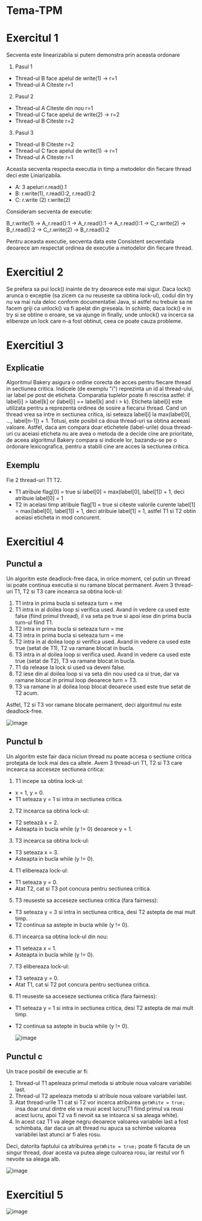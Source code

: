 # Tema-TPM

# Exercitul 1
Secventa este linearizabila si putem demonstra prin aceasta ordonare

1. Pasul 1
- Thread-ul B face apelul de write(1) -> r=1
- Thread-ul A Citeste r=1
2. Pasul 2
- Thread-ul A Citeste din nou r=1 
- Thread-ul C face apelul de write(2) -> r=2
- Thread-ul B Citeste r=2
3. Pasul 3
- Thread-ul B Citeste r=2
- Thread-ul C face apelul de write(1) -> r=1
- Thread-ul A Citeste r=1

Aceasta secventa respecta executia in timp a metodelor din fiecare thread deci este Liniarizabila.


* A: 3 apeluri r.read().1
* B: r.write(1), r.read():2, r.read():2
* C: r.write (2) r.write(2)

Consideram secventa de executie:

 B_r.write(1) -> A_r.read():1 -> A_r.read():1 -> A_r.read():1 -> C_r.write(2) -> B_r.read():2  -> C_r.write(2) -> B_r.read():2

Pentru aceasta executie, secventa data este Consistent secventiala deoarece am respectat ordinea de executie a metodelor din fiecare thread.

# Exercitiul 2
Se prefera sa pui lock() inainte de try deoarece este mai sigur. Daca lock() arunca o exceptie (sa zicem ca nu reuseste sa obtina lock-ul), codul din try nu va mai rula deloc conform documentatiei Java, si astfel nu trebuie sa ne facem griji ca unlock() va fi apelat din greseala. In schimb, daca lock() e in try si se obtine o eroare, se va ajunge in finally, unde unlock() va incerca sa elibereze un lock care n-a fost obtinut, ceea ce poate cauza probleme.

# Exercitiul 3
## Explicatie
Algoritmul Bakery asigura o ordine corecta de acces pentru fiecare thread in sectiunea critica.
Indicele (de exemplu "i") reprezinta un id al thread-ului, iar label pe post de eticheta. Comparatia tuplelor poate fi rescrisa astfel:
if label[i] > label[k] or (label[i] == label[k] and i > k). Eticheta label[i] este utilizata pentru a reprezenta ordinea de sosire a fiecarui thread. Cand un thread vrea sa intre in sectiunea critica, isi seteaza label[i] la max(label[0], ..., label[n-1]) + 1. Totusi, este posibil ca doua thread-uri sa obtina aceeasi valoare. Astfel, daca am compara doar etichetele (label-urile) doua thread-uri cu aceiasi eticheta nu are avea o metoda de a decide cine are prioritate, de aceea algoritmul Bakery compara si indicele lor, bazandu-se pe o ordonare lexicografica, pentru a stabili cine are acces la sectiunea critica.

## Exemplu
Fie 2 thread-uri T1 T2.
- T1 atribuie flag[0] = true si label[0] = max(label[0], label[1]) + 1, deci atribuie label[0] = 1
- T2 in acelasi timp atribuie flag[1] = true si citeste valorile curente label[1] = max(label[0], label[1]) + 1, deci atribuie label[1] = 1, astfel T1 si T2 obtin aceiasi eticheta in mod concurent.

# Exercitiul 4
## Punctul a
 Un algoritm este deadlock-free daca, in orice moment, cel putin un thread isi poate continua executia si nu ramane blocat permanent.
Avem 3 thread-uri T1, T2 si T3 care incearca sa obtina lock-ul:
1. T1 intra in prima bucla si seteaza turn = me
2. T1 intra in al doilea loop si verifica used. Avand in vedere ca used este false (fiind primul thread), il va seta pe true si apoi iese din prima bucla turn-ul fiind T1.
3. T2 intra in prima bucla si seteaza turn = me
4. T3 intra in prima bucla si seteaza turn = me
5. T2 intra in al doilea loop si verifica used. Avand in vedere ca used este true (setat de T1), T2 va ramane blocat in bucla.
6. T3 intra in al doilea loop si verifica used. Avand in vedere ca used este true (setat de T2), T3 va ramane blocat in bucla.
7. T1 da release la lock si used va deveni false.
8. T2 iese din al doilea loop si va seta din nou used ca si true, dar va ramane blocat in primul loop deoarece turn = T3.
9. T3 va ramane in al doilea loop blocat deoarece used este true setat de T2 acum.

Astfel, T2 si T3 vor ramane blocate permanent, deci algoritmul nu este deadlock-free.

![image](https://github.com/user-attachments/assets/055baa28-5ecd-4c5a-9ffe-0227a185ab4b)

## Punctul b
Un algoritm este fair daca niciun thread nu poate accesa o sectiune critica protejata de lock mai des ca altele.
Avem 3 thread-uri T1, T2 si T3 care incearca sa acceseze sectiunea critica:
1. T1 incepe sa obtina lock-ul:
- x = 1, y = 0.
- T1 seteaza y = 1 si intra in sectiunea critica.
2. T2 incearca sa obtina lock-ul:
- T2 setează x = 2.
- Asteapta in bucla while (y != 0) deoarece y = 1.
3. T3 incearca sa obtina lock-ul:
- T3 seteaza x = 3.
- Asteapta in bucla while (y != 0).
4. T1 elibereaza lock-ul:
- T1 seteaza y = 0.
- Atat T2, cat si T3 pot concura pentru sectiunea critica.
5. T3 reuseste sa acceseze sectiunea critica (fara fairness):
- T3 seteaza y = 3 si intra in sectiunea critica, desi T2 astepta de mai mult timp.
- T2 continua sa astepte in bucla while (y != 0).
6. T1 incearca sa obtina lock-ul din nou:
- T1 seteaza x = 1.
- Asteapta in bucla while (y != 0).
7. T3 elibereaza lock-ul:
- T3 seteaza y = 0.
- Atat T1, cat si T2 pot concura pentru sectiunea critica.
8. T1 reuseste sa acceseze sectiunea critica (fara fairness):
- T1 seteaza y = 1 si intra in sectiunea critica, desi T2 astepta de mai mult timp.
- T2 continua sa astepte in bucla while (y != 0).

  ![image](https://github.com/user-attachments/assets/de214134-85b7-4579-842c-9d110cabe84c)

## Punctul c
Un trace posibil de executie ar fi:
1. Thread-ul T1 apeleaza primul metoda si atribuie noua valoare variabilei last.
2. Thread-ul T2 apeleaza metoda si atribuie noua valoare variabilei last.
3. Atat thread-urile T1 cat si T2 vor incerca atribuirea ```getWhite = true;``` insa doar unul dintre ele va reusi acest lucru(T1 fiind primul va reusi acest lucru, apoi T2 va fi
nevoit sa se intoarca si sa aleaga white).
4. In acest caz T1 va alege negru deoarece valoarea variabilei last a fost schimbata, dar daca un alt thread nu apuca sa schimbe valoarea variabilei last atunci ar fi ales rosu.

Deci, datorita faptului ca atribuirea ```getWhite = true;``` poate fi facuta de un singur thread, doar acesta va putea alege culoarea rosu, iar restul vor fi nevoite sa aleaga alb. 

![image](https://github.com/user-attachments/assets/d4d241d9-d4c9-4a31-9b1c-140a871124e8)

# Exercitiul 5
![image](https://github.com/user-attachments/assets/5d1b937f-a8b1-4d5b-a80c-7e83d196f5e4)

